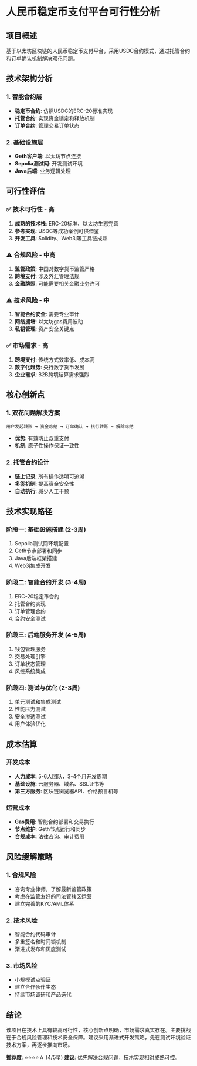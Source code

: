 # 人民币稳定币支付平台可行性分析

## 项目概述
基于以太坊区块链的人民币稳定币支付平台，采用USDC合约模式，通过托管合约和订单确认机制解决双花问题。

## 技术架构分析

### 1. 智能合约层
- **稳定币合约**: 仿照USDC的ERC-20标准实现
- **托管合约**: 实现资金锁定和释放机制
- **订单合约**: 管理交易订单状态

### 2. 基础设施层
- **Geth客户端**: 以太坊节点连接
- **Sepolia测试网**: 开发测试环境
- **Java后端**: 业务逻辑处理

## 可行性评估

### ✅ 技术可行性 - 高
1. **成熟的技术栈**: ERC-20标准、以太坊生态完善
2. **参考实现**: USDC等成功案例可供借鉴
3. **开发工具**: Solidity、Web3j等工具链成熟

### ⚠️ 合规风险 - 中高
1. **监管政策**: 中国对数字货币监管严格
2. **跨境支付**: 涉及外汇管理法规
3. **金融牌照**: 可能需要相关金融业务许可

### ⚠️ 技术风险 - 中
1. **智能合约安全**: 需要专业审计
2. **网络拥堵**: 以太坊gas费用波动
3. **私钥管理**: 资产安全关键点

### ✅ 市场需求 - 高
1. **跨境支付**: 传统方式效率低、成本高
2. **数字化趋势**: 央行数字货币发展
3. **企业需求**: B2B跨境结算需求强烈

## 核心创新点

### 1. 双花问题解决方案
```
用户发起转账 → 资金冻结 → 订单确认 → 执行转账 → 解除冻结
```
- **优势**: 有效防止双重支付
- **机制**: 原子性操作保证一致性

### 2. 托管合约设计
- **链上记录**: 所有操作透明可追溯
- **多签机制**: 提高资金安全性
- **自动执行**: 减少人工干预

## 技术实现路径

### 阶段一: 基础设施搭建 (2-3周)
1. Sepolia测试网环境配置
2. Geth节点部署和同步
3. Java后端框架搭建
4. Web3j集成开发

### 阶段二: 智能合约开发 (3-4周)
1. ERC-20稳定币合约
2. 托管合约实现
3. 订单管理合约
4. 合约安全测试

### 阶段三: 后端服务开发 (4-5周)
1. 钱包管理服务
2. 交易处理引擎
3. 订单状态管理
4. 风控系统集成

### 阶段四: 测试与优化 (2-3周)
1. 单元测试和集成测试
2. 性能压力测试
3. 安全渗透测试
4. 用户体验优化

## 成本估算

### 开发成本
- **人力成本**: 5-6人团队，3-4个月开发周期
- **基础设施**: 云服务器、域名、SSL证书等
- **第三方服务**: 区块链浏览器API、价格预言机等

### 运营成本
- **Gas费用**: 智能合约部署和交易执行
- **节点维护**: Geth节点运行和同步
- **合规成本**: 法律咨询、审计费用

## 风险缓解策略

### 1. 合规风险
- 咨询专业律师，了解最新监管政策
- 考虑在监管友好的司法管辖区运营
- 建立完善的KYC/AML体系

### 2. 技术风险
- 智能合约代码审计
- 多重签名和时间锁机制
- 渐进式发布和灰度测试

### 3. 市场风险
- 小规模试点验证
- 建立合作伙伴生态
- 持续市场调研和产品迭代

## 结论

该项目在技术上具有较高可行性，核心创新点明确，市场需求真实存在。主要挑战在于合规风险管理和技术安全保障。建议采用渐进式开发策略，先在测试环境验证技术方案，再逐步推向市场。

**推荐度**: ⭐⭐⭐⭐☆ (4/5星)
**建议**: 优先解决合规问题，技术实现相对成熟可控。